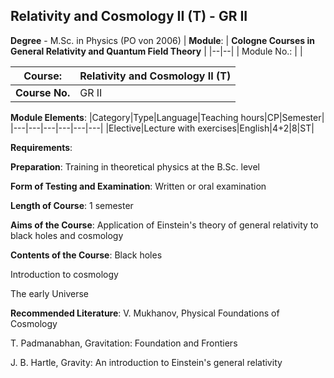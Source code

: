 ## Relativity and Cosmology II (T) - GR II

**Degree** - M.Sc. in Physics (PO von 2006)
| **Module**: | **Cologne Courses in General Relativity and Quantum Field Theory** |
|--|--|
| Module No.: |  |

| **Course**: | Relativity and Cosmology II (T) |
|------|------|
| **Course No.** | GR II |

**Module Elements**:
|Category|Type|Language|Teaching hours|CP|Semester|
|---|---|---|---|---|---|
|Elective|Lecture with exercises|English|4+2|8|ST|

**Requirements**:


**Preparation**:
Training in theoretical physics at the B.Sc. level

**Form of Testing and Examination**:
Written or oral examination

**Length of Course**:
1 semester

**Aims of the Course**:
Application of Einstein's theory of general relativity to black holes and cosmology

**Contents of the Course**:
Black holes

Introduction to cosmology

The early Universe

**Recommended Literature**:
V. Mukhanov,  Physical Foundations of Cosmology

T. Padmanabhan, Gravitation: Foundation and Frontiers

J. B. Hartle,  Gravity: An introduction to Einstein's general relativity


